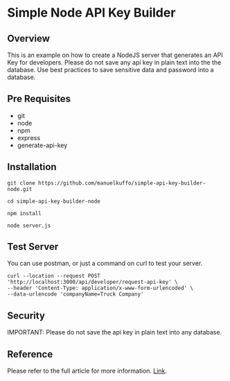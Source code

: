 # Simple Node API Key Builder

## Overview

This is an example on how to create a NodeJS server that generates an API Key for developers. Please do not save any api key in plain text into the the database. Use best practices to save sensitive data and password into a database.
 
## Pre Requisites
* git
* node
* npm
* express
* generate-api-key

## Installation

```
git clone https://github.com/manuelkuffo/simple-api-key-builder-node.git
```

```
cd simple-api-key-builder-node
```


```
npm install
```

```
node server.js
```

## Test Server
You can use postman, or just a command on curl to test your server.

```
curl --location --request POST 'http://localhost:3000/api/developer/request-api-key' \
--header 'Content-Type: application/x-www-form-urlencoded' \
--data-urlencode 'companyName=Truck Company'
```

## Security

IMPORTANT: Please do not save the api key in plain text into any database. 

## Reference

Please refer to the full article for more information. [Link](https://medium.com/@mkuffo/how-to-generate-a-developer-api-key-with-nodejs-42d38313208a).







